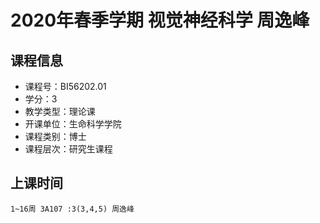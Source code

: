 # 2020年春季学期 视觉神经科学 周逸峰






## 课程信息

- 课程号：BI56202.01
- 学分：3
- 教学类型：理论课
- 开课单位：生命科学学院
- 课程类别：博士
- 课程层次：研究生课程

## 上课时间

```
1~16周 3A107 :3(3,4,5) 周逸峰
```

